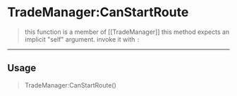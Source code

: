 # TradeManager:CanStartRoute
> this function is a member of [[TradeManager]]
> this method expects an implicit "self" argument. invoke it with `:`
-----
## Usage
> TradeManager:CanStartRoute()
